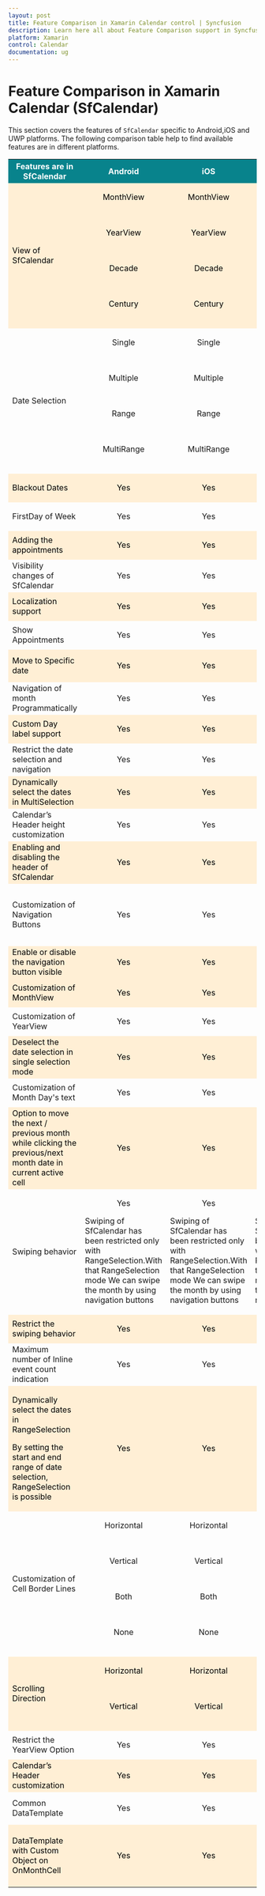 ```yaml
---
layout: post
title: Feature Comparison in Xamarin Calendar control | Syncfusion
description: Learn here all about Feature Comparison support in Syncfusion Xamarin Calendar (SfCalendar) control and more.
platform: Xamarin
control: Calendar
documentation: ug
---
```


# Feature Comparison in Xamarin Calendar (SfCalendar)

This section covers the features of `SfCalendar` specific to Android,iOS and UWP platforms. The following comparison table help to find available features are in different platforms.

<table>
<tr>
<th style="color: #ffffff;background-color: #08838C;" align="center" >Features are in SfCalendar</th>
<th style="color: #ffffff;background-color: #08838C;" align="center" >Android</th>
<th style="color: #ffffff;background-color: #08838C;" align="center" >iOS</th>
<th style="color: #ffffff;background-color: #08838C;" align="center" >UWP</th>
<th style="color: #ffffff;background-color: #08838C;" align="center" >Achieved By</th>
</tr>
<tr style="background-color: #ffefd5;color: #000000;">
<td>View of  SfCalendar</td>
<td align="center" >
<p>MonthView</p><br> 
<p>YearView</p><br> 
<p>Decade</p><br> 
<p>Century</p><br> 
</td>
<td align="center">
<p>MonthView</p><br> 
<p>YearView</p><br> 
<p>Decade</p><br> 
<p>Century</p><br> 
</td>
<td align="center">
<p>MonthView</p><br>
<p>YearView</p><br>
<p>Decade</p><br> 
<p>Century</p><br> 
</td>
<td align="center">
{{'[ViewMode](https://help.syncfusion.com/cr/xamarin/Syncfusion.SfCalendar.XForms.ViewMode.html)'| markdownify }}
</td>
</tr>

<tr>
<td>Date Selection</td>
<td align="center">
<p>Single</p><br> 
<p>Multiple</p><br> 
<p>Range</p><br> 
<p>MultiRange</p><br>
</td>
<td align="center">
<p>Single</p><br> 
<p>Multiple</p><br> 
<p>Range</p><br>
<p>MultiRange</p><br> 
</td>
<td align="center">
<p>Single</p><br> 
<p>Multiple</p><br> 
<p>Range</p><br> 
<p>MultiRange</p><br>
</td>
<td align="center">
{{'[SelectionMode](https://help.syncfusion.com/cr/xamarin/Syncfusion.SfCalendar.XForms.SelectionMode.html)'| markdownify }}
</td>
</tr>

<tr style="background-color: #ffefd5;color: #000000;">
<td>Blackout Dates</td>
<td align="center">
<p>Yes</p>
</td>
<td align="center">
<p>Yes</p>
</td>
<td align="center">
<p>Yes</p>
</td>
<td align="center">
{{'[BlackoutDates](https://help.syncfusion.com/cr/xamarin/Syncfusion.SfCalendar.XForms.SfCalendar.html#Syncfusion_SfCalendar_XForms_SfCalendar_BlackoutDates)'| markdownify }}
</td>
</tr>

<tr>
<td>FirstDay of Week</td>
<td align="center">
<p>Yes</p>
</td>
<td align="center">
<p>Yes</p>
</td>
<td align="center">
<p>Yes</p>
</td>
<td align="center">
{{'[FirstDayofWeek](https://help.syncfusion.com/cr/xamarin/Syncfusion.SfCalendar.XForms.SfCalendar.html#Syncfusion_SfCalendar_XForms_SfCalendar_FirstDayofWeek)'| markdownify }}
</td>
</tr>

<tr style="background-color: #ffefd5;color: #000000;">
<td>Adding the appointments</td>
<td align="center">
<p>Yes</p>
</td>
<td align="center">
<p>Yes</p>
</td>
<td align="center">
<p>Yes</p>
</td>
<td align="center">
{{'[DataSource](https://help.syncfusion.com/cr/xamarin/Syncfusion.SfCalendar.XForms.SfCalendar.html#Syncfusion_SfCalendar_XForms_SfCalendar_DataSource)'| markdownify }}
</td>
</tr>

<tr>
<td>Visibility changes of SfCalendar</td>
<td align="center">
<p>Yes</p>
</td>
<td align="center">
<p>Yes</p>
</td>
<td align="center">
<p>Yes</p>
</td>
<td align="center">
{{'[IsVisible](https://help.syncfusion.com/cr/xamarin/Syncfusion.SfCalendar.XForms.SfCalendar.html)'| markdownify }}
</td>
</tr>

<tr style="background-color: #ffefd5;color: #000000;">
<td>Localization support</td>
<td align="center">
<p>Yes</p>
</td>
<td align="center">
<p>Yes</p>
</td>
<td align="center">
<p>Yes</p>
</td>
<td align="center">
{{'[Locale](https://help.syncfusion.com/cr/xamarin/Syncfusion.SfCalendar.XForms.SfCalendar.html#Syncfusion_SfCalendar_XForms_SfCalendar_Locale)'| markdownify }}
</td>
</tr>

<tr>
<td>Show Appointments</td>
<td align="center">
<p>Yes</p>
</td>
<td align="center">
<p>Yes</p>
</td>
<td align="center">
<p>Yes</p>
</td>
<td align="center">
{{'[ShowInlineEvents](https://help.syncfusion.com/cr/xamarin/Syncfusion.SfCalendar.XForms.SfCalendar.html#Syncfusion_SfCalendar_XForms_SfCalendar_ShowInlineEvents)'| markdownify }}
</td>
</tr>

<tr style="background-color: #ffefd5;color: #000000;">
<td>Move to Specific date</td>
<td align="center">
<p>Yes</p>
</td>
<td align="center">
<p>Yes</p>
</td>
<td align="center">
<p>Yes</p>
</td>
<td align="center">
{{'[MoveToDate](https://help.syncfusion.com/cr/xamarin/Syncfusion.SfCalendar.XForms.SfCalendar.html#Syncfusion_SfCalendar_XForms_SfCalendar_MoveToDate)'| markdownify }} and {{'[MoveToDate(DateTime datetime)](https://help.syncfusion.com/cr/xamarin/Syncfusion.SfCalendar.XForms.SfCalendar.html#Syncfusion_SfCalendar_XForms_SfCalendar_MoveToDate)'| markdownify }}
</td>
</tr>

<tr>
<td>Navigation of month Programmatically</td>
<td align="center">
<p>Yes</p>
</td>
<td align="center">
<p>Yes</p>
</td>
<td align="center">
<p>Yes</p>
</td>
<td align="center">
{{'[Forward()](https://help.syncfusion.com/cr/xamarin/Syncfusion.SfCalendar.XForms.SfCalendar.html#Syncfusion_SfCalendar_XForms_SfCalendar_Forward)'| markdownify }} and {{'[Backward()](https://help.syncfusion.com/cr/xamarin/Syncfusion.SfCalendar.XForms.SfCalendar.html#Syncfusion_SfCalendar_XForms_SfCalendar_Backward)'| markdownify }}
</td>
</tr>

<tr style="background-color: #ffefd5;color: #000000;">
<td>Custom Day label support</td>
<td align="center">
<p>Yes</p>
</td>
<td align="center">
<p>Yes</p>
</td>
<td align="center">
<p>Yes</p>
</td>
<td align="center">
{{'[CustomDayLabels](https://help.syncfusion.com/cr/xamarin/Syncfusion.SfCalendar.XForms.SfCalendar.html#Syncfusion_SfCalendar_XForms_SfCalendar_CustomDayLabels)'| markdownify }}
</td>
</tr>

<tr>
<td>Restrict the date selection and navigation</td>
<td align="center">
<p>Yes</p>
</td>
<td align="center">
<p>Yes</p>
</td>
<td align="center">
<p>Yes</p>
</td>
<td align="center">
{{'[MinDate](https://help.syncfusion.com/cr/xamarin/Syncfusion.SfCalendar.XForms.SfCalendar.html#Syncfusion_SfCalendar_XForms_SfCalendar_MinDate)'| markdownify }} and {{'[MaxDate](https://help.syncfusion.com/cr/xamarin/Syncfusion.SfCalendar.XForms.SfCalendar.html#Syncfusion_SfCalendar_XForms_SfCalendar_MaxDate)'| markdownify }}
</td>
</tr>

<tr style="background-color: #ffefd5;color: #000000;">
<td>Dynamically select the dates in MultiSelection</td>
<td align="center">
<p>Yes</p>
</td>
<td align="center">
<p>Yes</p>
</td>
<td align="center">
<p>Yes</p>
</td>
<td align="center">
{{'[SelectedDates](https://help.syncfusion.com/cr/xamarin/Syncfusion.SfCalendar.XForms.SfCalendar.html#Syncfusion_SfCalendar_XForms_SfCalendar_SelectedDates)'| markdownify }}
</td>
</tr>

<tr>
<td>Calendar’s Header height customization</td>
<td align="center">
<p>Yes</p>
</td>
<td align="center">
<p>Yes</p>
</td>
<td align="center">
<p>Yes</p>
</td>
<td align="center">
{{'[HeaderHeight](https://help.syncfusion.com/cr/xamarin/Syncfusion.SfCalendar.XForms.SfCalendar.html#Syncfusion_SfCalendar_XForms_SfCalendar_HeaderHeight)'| markdownify }}
</td>
</tr>

<tr style="background-color: #ffefd5;color: #000000;">
<td>Enabling and disabling the header of SfCalendar</td>
<td align="center">
<p>Yes</p>
</td>
<td align="center">
<p>Yes</p>
</td>
<td align="center">
<p>Yes</p>
</td>
<td align="center">
{{'[ShowHeader](https://help.syncfusion.com/cr/xamarin/Syncfusion.SfCalendar.XForms.SfCalendar.html#Syncfusion_SfCalendar_XForms_SfCalendar_ShowHeader)'| markdownify }}
</td>
</tr>

<tr>
<td>Customization of Navigation Buttons</td>
<td align="center">
<p>Yes</p>
</td>
<td align="center">
<p>Yes</p>
</td>
<td align="center">
<p>Yes</p>
</td>
<td align="center">
{{'[NavigationButtonHeight](https://help.syncfusion.com/cr/xamarin/Syncfusion.SfCalendar.XForms.SfCalendar.html#Syncfusion_SfCalendar_XForms_SfCalendar_NavigationButtonHeight)'| markdownify }} 
{{'[NavigationButtonWidth](https://help.syncfusion.com/cr/xamarin/Syncfusion.SfCalendar.XForms.SfCalendar.html#Syncfusion_SfCalendar_XForms_SfCalendar_NavigationButtonWidth)'| markdownify }}  
{{'[NavigationArrowThickness](https://help.syncfusion.com/cr/xamarin/Syncfusion.SfCalendar.XForms.SfCalendar.html#Syncfusion_SfCalendar_XForms_SfCalendar_NavigationArrowThickness)'| markdownify }} 
</td>
</tr>

<tr style="background-color: #ffefd5;color: #000000;">
<td>Enable or disable the navigation button visible</td>
<td align="center">
<p>Yes</p>
</td>
<td align="center">
<p>Yes</p>
</td>
<td align="center">
<p>Yes</p>
</td>
<td align="center">
{{'[ShowNavigationButtons](https://help.syncfusion.com/cr/xamarin/Syncfusion.SfCalendar.XForms.SfCalendar.html#Syncfusion_SfCalendar_XForms_SfCalendar_ShowNavigationButtons)'| markdownify }}
</td>
</tr>

<tr style="background-color: #ffefd5;color: #000000;">
<td>Customization of MonthView </td>
<td align="center">
<p>Yes</p>
</td>
<td align="center">
<p>Yes</p>
</td>
<td align="center">
<p>Yes</p>
</td>
<td align="center">
{{'[MonthViewSettings](https://help.syncfusion.com/cr/xamarin/Syncfusion.SfCalendar.XForms.SfCalendar.html#Syncfusion_SfCalendar_XForms_SfCalendar_MonthViewSettings)'| markdownify }}
</td>
</tr>

<tr>
<td>Customization of YearView </td>
<td align="center">
<p>Yes</p>
</td>
<td align="center">
<p>Yes</p>
</td>
<td align="center">
<p>No</p>
</td>
<td align="center">
{{'[YearViewSettings](https://help.syncfusion.com/cr/xamarin/Syncfusion.SfCalendar.XForms.SfCalendar.html#Syncfusion_SfCalendar_XForms_SfCalendar_YearViewSettings)'| markdownify }}
</td>
</tr>

<tr style="background-color: #ffefd5;color: #000000;">
<td>Deselect the date selection in single selection mode </td>
<td align="center">
<p>Yes</p>
</td>
<td align="center">
<p>Yes</p>
</td>
<td align="center">
<p>No</p>
</td>
<td align="center">
{{'[ToggleDaySelection](https://help.syncfusion.com/cr/xamarin/Syncfusion.SfCalendar.XForms.SfCalendar.html#Syncfusion_SfCalendar_XForms_SfCalendar_ToggleDaySelection)'| markdownify }}
</td>
</tr>

<tr>
<td>Customization of Month Day's text </td>
<td align="center">
<p>Yes</p>
</td>
<td align="center">
<p>Yes</p>
</td>
<td align="center">
<p>Yes</p>
</td>
<td align="center">
{{'[MonthViewSettings](https://help.syncfusion.com/cr/xamarin/Syncfusion.SfCalendar.XForms.SfCalendar.html#Syncfusion_SfCalendar_XForms_SfCalendar_MonthViewSettings)'| markdownify }}
</td>
</tr>


<tr style="background-color: #ffefd5;color: #000000;">
<td>Option to move the next / previous month while clicking the previous/next month date in current active cell </td>
<td align="center">
<p>Yes</p>
</td>
<td align="center">
<p>Yes</p>
</td>
<td align="center">
<p>Yes</p>
</td>
<td align="center">
{{'[NavigateToMonthOnInActiveDatesSelection](https://help.syncfusion.com/cr/xamarin/Syncfusion.SfCalendar.XForms.SfCalendar.html#Syncfusion_SfCalendar_XForms_SfCalendar_NavigateToMonthOnInActiveDatesSelection)'| markdownify }}
</td>
</tr>

<tr>
<td>Swiping behavior </td>
<td align="center">
<p align="center">Yes</p>
<p align="left">Swiping of SfCalendar has been restricted only with RangeSelection.With that RangeSelection mode We can swipe the month by using navigation buttons</p>
</td>
<td align="center">
<p align="center">Yes</p>
<p align="left">Swiping of SfCalendar has been restricted only with RangeSelection.With that RangeSelection mode We can swipe the month by using navigation buttons</p>
</td>
<td align="center">
<p align="center">Yes</p>
<p align="left">Swiping of SfCalendar has been restricted only with RangeSelection.With that RangeSelection mode We can swipe the month by using navigation buttons</p>
</td>
<td align="center">
<p> ___ </p>
</td>
</tr>

<tr style="background-color: #ffefd5;color: #000000;">
<td>Restrict the swiping behavior</td>
<td align="center">
<p>Yes</p>
</td>
<td align="center">
<p>Yes</p>
</td>
<td align="center">
<p align="center">Yes</p>
</td>
<td align="center">
{{'[EnableSwiping](https://help.syncfusion.com/cr/xamarin/Syncfusion.SfCalendar.XForms.SfCalendar.html#Syncfusion_SfCalendar_XForms_SfCalendar_EnableSwiping)'| markdownify }}
</td>
</tr>

<tr>
<td>Maximum number of Inline event count indication</td>
<td align="center">
<p>Yes</p>
</td>
<td align="center">
<p>Yes</p>
</td>
<td align="center">
<p>No</p>
</td>
<td align="center">
{{'[MaximumEventIndicatorCount](https://help.syncfusion.com/cr/xamarin/Syncfusion.SfCalendar.XForms.SfCalendar.html#Syncfusion_SfCalendar_XForms_SfCalendar_MaximumEventIndicatorCount)'| markdownify }}
</td>
</tr>

<tr style="background-color: #ffefd5;color: #000000;">
<td><p>Dynamically select the dates in RangeSelection</p>
<p>By setting the start and end range of date selection, RangeSelection is possible</p>

<td align="center">
<p>Yes</p>
</td>
<td align="center">
<p>Yes</p>
</td>
<td align="center">
<p>Yes</p>
</td>
<td align="center">
{{'[SelectedRange](https://help.syncfusion.com/cr/xamarin/Syncfusion.SfCalendar.XForms.SfCalendar.html#Syncfusion_SfCalendar_XForms_SfCalendar_SelectedRange)'| markdownify }}
</td>
</tr>
<tr>
<td>Customization of Cell Border Lines</td>
<td align="center">
<p>Horizontal</p><br> 
<p>Vertical</p><br> 
<p>Both</p><br>
<p>None</p><br> 
</td>
<td align="center">
<p>Horizontal</p><br> 
<p>Vertical</p><br> 
<p>Both</p><br>
<p>None</p><br> 
</td>
<td align="center">
<p>Horizontal</p><br> 
<p>Vertical</p><br> 
<p>Both</p><br>
<p>None</p><br> 
</td>
<td align="center">
{{'[CellGridOptions](https://help.syncfusion.com/cr/xamarin/Syncfusion.SfCalendar.XForms.CellGridOptions.html)'| markdownify }}
</td>
</tr>

<tr style="background-color: #ffefd5;color: #000000;">
<td>Scrolling Direction</td>
<td align="center">
<p>Horizontal</p><br> 
<p>Vertical</p><br>
</td>
<td align="center">
<p>Horizontal</p><br> 
<p>Vertical</p><br>
</td>
<td align="center">
<p>Horizontal</p><br> 
<p>Vertical</p><br>
</td>
<td align="center">
{{'[NavigationDirection](https://help.syncfusion.com/cr/xamarin/Syncfusion.SfCalendar.XForms.NavigationDirection.html)'| markdownify }}
</td>
</tr>

<tr>
<td>Restrict the YearView Option</td>
<td align="center">
<p>Yes</p>
</td>
<td align="center">
<p>Yes</p>
</td>
<td align="center">
<p>Yes</p>
</td>
<td align="center">
{{'[ShowYearView](https://help.syncfusion.com/cr/xamarin/Syncfusion.SfCalendar.XForms.SfCalendar.html#Syncfusion_SfCalendar_XForms_SfCalendar_ShowYearView)'| markdownify }}
</td>
</tr>

<tr style="background-color: #ffefd5;color: #000000;">
<td>Calendar’s Header customization</td>
<td align="center">
<p>Yes</p>
</td>
<td align="center">
<p>Yes</p>
</td>
<td align="center">
<p>Yes</p>
</td>
<td align="center">
{{'[HeaderView](https://help.syncfusion.com/cr/xamarin/Syncfusion.SfCalendar.XForms.SfCalendar.html#Syncfusion_SfCalendar_XForms_SfCalendar_HeaderView)'| markdownify }}
</td>
</tr>

<tr >
<td>Common DataTemplate</td>
<td align="center">
<p>Yes</p>
</td>
<td align="center">
<p>Yes</p>
</td>
<td align="center">
<p>Yes</p>
</td>
<td align="center">
{{'[CellTemplate](https://help.syncfusion.com/cr/xamarin/Syncfusion.SfCalendar.XForms.MonthViewSettings.html#Syncfusion_SfCalendar_XForms_MonthViewSettings_CellTemplateProperty)'| markdownify }}
</td>
</tr>

<tr style="background-color: #ffefd5;color: #000000;">
<td>DataTemplate with Custom Object on OnMonthCell</td>
<td align="center">
<p>Yes</p>
</td>
<td align="center">
<p>Yes</p>
</td>
<td align="center">
<p>Yes</p>
</td>
<td align="center">
{{'[CellTemplate](https://help.syncfusion.com/cr/xamarin/Syncfusion.SfCalendar.XForms.MonthViewSettings.html#Syncfusion_SfCalendar_XForms_MonthViewSettings_CellTemplateProperty)'| markdownify }} and 
{{'[CellBindingContext](https://help.syncfusion.com/cr/xamarin/Syncfusion.SfCalendar.XForms.MonthCell.html#Syncfusion_SfCalendar_XForms_MonthCell_CellBindingContext)'| markdownify }} in an argument of {{'[OnMonthCellLoaded](https://help.syncfusion.com/cr/xamarin/Syncfusion.SfCalendar.XForms.SfCalendar.html#Syncfusion_SfCalendar_XForms_SfCalendar_OnMonthCellLoaded)'| markdownify }}
</td>
</tr>

</table>
